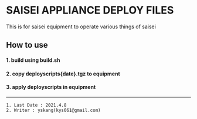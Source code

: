 SAISEI APPLIANCE DEPLOY FILES
======================
This is for saisei equipment to operate various things of saisei

## How to use
#### 1. build using build.sh
#### 2. copy deployscripts{date}.tgz to equipment
#### 3. apply deployscripts in equipment
----------------------

```
1. Last Date : 2021.4.8
2. Writer : yskang(kys061@gmail.com) 
```

